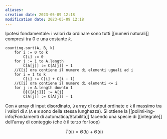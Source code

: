 ```yaml
---
aliases: 
creation date: 2023-05-09 12:18
modification date: 2023-05-09 12:18
---
```


Ipotesi fondamentale: i valori da ordinare sono tutti [[numeri naturali]] compresi tra 0 e una costante $k$.

```clike
counting-sort(A, B, k)
	for i := 0 to k
		C[i] := 0
	for j := 1 to A.length
		C[A[j]] := C[A[j]] + 1
	//C[i] ora contiene il numero di elementi uguali ad i
	for i = 1 to k
		C[i] := C[i] + C[i - 1]
	//C[i] ora contiene il numero di elementi <= i
	for j := A.length downto 1
		B[C[A[j]]] := A[j]
		C[A[j]] := C[A[j]] - 1

```
Con `A` array di input disordinato, `B` array di output ordinate e `k` il massimo tra i valori di `A`
(`A` e `B` sono della stessa lunghezza). Si ottiene la [[polimi-ing-info/Fondamenti di automatica/Stabilità]] facendo una specie di [[integrale]] dell'array di conteggio (che è il terzo for loop)

$$ T(n) = \Theta(k) + \Theta(n) $$
